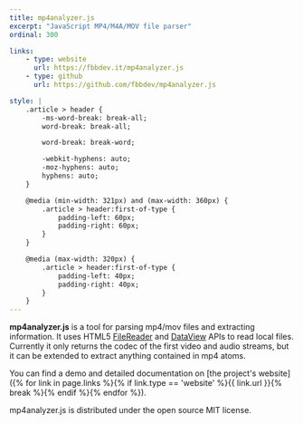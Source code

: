 ```yaml
---
title: mp4analyzer.js
excerpt: "JavaScript MP4/M4A/MOV file parser"
ordinal: 300

links:
    - type: website
      url: https://fbbdev.it/mp4analyzer.js
    - type: github
      url: https://github.com/fbbdev/mp4analyzer.js

style: |
    .article > header {
        -ms-word-break: break-all;
        word-break: break-all;

        word-break: break-word;

        -webkit-hyphens: auto;
        -moz-hyphens: auto;
        hyphens: auto;
    }

    @media (min-width: 321px) and (max-width: 360px) {
        .article > header:first-of-type {
            padding-left: 60px;
            padding-right: 60px;
        }
    }

    @media (max-width: 320px) {
        .article > header:first-of-type {
            padding-left: 40px;
            padding-right: 40px;
        }
    }
---
```


**mp4analyzer.js** is a tool for parsing mp4/mov files and extracting information.
It uses HTML5 [FileReader](http://developer.mozilla.org/en-US/docs/Web/API/FileReader) and
[DataView](http://developer.mozilla.org/en-US/docs/Web/API/DataView) APIs
to read local files. Currently it only returns the codec of the first
video and audio streams, but it can be extended to extract anything
contained in mp4 atoms.

You can find a demo and detailed documentation on [the project's website]({% for link in page.links %}{% if link.type == 'website' %}{{ link.url }}{% break %}{% endif %}{% endfor %}).

mp4analyzer.js is distributed under the open source MIT license.
